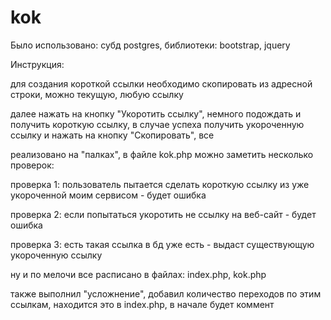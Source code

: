 # kok

Было использовано: субд postgres, библиотеки: bootstrap, jquery

Инструкция:

для создания короткой ссылки необходимо скопировать из адресной строки, можно текущую, любую ссылку

далее нажать на кнопку "Укоротить ссылку", немного подождать и получить короткую ссылку,
в случае успеха получить укороченную ссылку и нажать на кнопку "Скопировать", все

реализовано на "палках", в файле kok.php можно заметить несколько проверок:

проверка 1: пользователь пытается сделать короткую ссылку из уже укороченной моим сервисом - будет ошибка

проверка 2: если попытаться укоротить не ссылку на веб-сайт - будет ошибка

проверка 3: есть такая ссылка в бд уже есть - выдаст существующую укороченную ссылку

ну и по мелочи все расписано в файлах: index.php, kok.php

также выполнил "усложнение", добавил количество переходов по этим ссылкам, находится это в index.php, в начале будет коммент